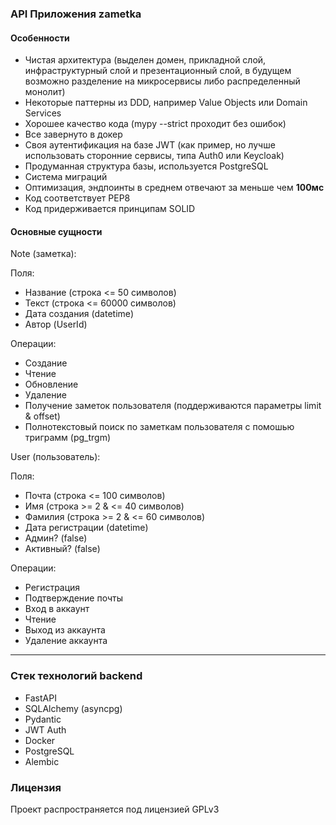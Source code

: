 ### **API Приложения zametka**

#### Особенности
- Чистая архитектура (выделен домен, прикладной слой, инфраструктурный слой и презентационный слой, в будущем возможно разделение на микросервисы либо распределенный монолит)
- Некоторые паттерны из DDD, например Value Objects или Domain Services
- Хорошее качество кода (mypy --strict проходит без ошибок)
- Все завернуто в докер
- Своя аутентификация на базе JWT (как пример, но лучше использовать сторонние сервисы, типа Auth0 или Keycloak)
- Продуманная структура базы, используется PostgreSQL
- Система миграций
- Оптимизация, эндпоинты в среднем отвечают за меньше чем **100мс**
- Код соответствует PEP8
- Код придерживается принципам SOLID

#### Основные сущности

Note (заметка):

Поля:
- Название (строка <= 50 символов)
- Текст (строка <= 60000 символов)
- Дата создания (datetime)
- Автор (UserId)

Операции:
- Создание
- Чтение
- Обновление
- Удаление
- Получение заметок пользователя (поддерживаются параметры limit & offset)
- Полнотекстовый поиск по заметкам пользователя с помошью триграмм (pg_trgm) 

User (пользователь):

Поля:
- Почта (строка <= 100 символов)
- Имя (строка >= 2 & <= 40 символов)
- Фамилия (строка >= 2 & <= 60 символов)
- Дата регистрации (datetime)
- Админ? (false)
- Активный? (false)

Операции:
- Регистрация
- Подтверждение почты
- Вход в аккаунт
- Чтение
- Выход из аккаунта
- Удаление аккаунта

---------------------

### Стeк технологий backend

- FastAPI
- SQLAlchemy (asyncpg)
- Pydantic
- JWT Auth
- Docker
- PostgreSQL
- Alembic

### Лицензия

Проект распространяется под лицензией GPLv3